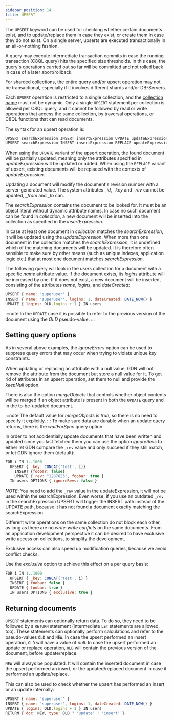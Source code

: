 ```yaml
---
sidebar_position: 14
title: UPSERT
---
```


The `UPSERT` keyword can be used for checking whether certain documents exist, and to update/replace them in case they exist, or create them in case they do not exist. On a single server, upserts are executed transactionally in an all-or-nothing fashion. 

A query may execute intermediate transaction commits in case the running transaction (C8QL query) hits the specified size thresholds. In this case, the query's operations carried out so far will be committed and not rolled back in case of a later abort/rollback. 

For sharded collections, the entire query and/or upsert operation may not be transactional, especially if it involves different shards and/or DB-Servers.

Each `UPSERT` operation is restricted to a single collection, and the [collection name](upsert.md) must not be dynamic. Only a single `UPSERT` statement per collection is allowed per C8QL query, and it cannot be followed by read or write operations that access the same collection, by traversal operations, or C8QL functions that can read documents.

The syntax for an upsert operation is:

```js
UPSERT searchExpression INSERT insertExpression UPDATE updateExpression IN collection options
UPSERT searchExpression INSERT insertExpression REPLACE updateExpression IN collection options
```

When using the `UPDATE` variant of the upsert operation, the found document will be partially updated, meaning only the attributes specified in *updateExpression* will be updated or added. When using the `REPLACE` variant of upsert, existing documents will be replaced with the contexts of *updateExpression*.

Updating a document will modify the document's revision number with a server-generated value. The system attributes *_id*, *_key* and *_rev* cannot be updated, *_from* and *_to* can.

The *searchExpression* contains the document to be looked for. It must be an object literal without dynamic attribute names. In case no such document can be found in *collection*, a new document will be inserted into the collection as specified in the *insertExpression*. 

In case at least one document in *collection* matches the *searchExpression*, it will be updated using the *updateExpression*. When more than one document in the collection matches the *searchExpression*, it is undefined which of the matching documents will be updated. It is therefore often sensible to make sure by other means (such as unique indexes, application logic etc.) that at most one document matches *searchExpression*.

The following query will look in the *users* collection for a document with a specific *name* attribute value. If the document exists, its *logins* attribute will be increased by one. If it does not exist, a new document will be inserted, consisting of the attributes *name*, *logins*, and *dateCreated*:

```js
UPSERT { name: 'superuser' } 
INSERT { name: 'superuser', logins: 1, dateCreated: DATE_NOW() } 
UPDATE { logins: OLD.logins + 1 } IN users
```

:::note
In the `UPDATE` case it is possible to refer to the previous version of the document using the *OLD* pseudo-value.
:::

Setting query options
---------------------

As in several above examples, the *ignoreErrors* option can be used to suppress query errors that may occur when trying to violate unique key constraints.

When updating or replacing an attribute with a null value, GDN will not remove the attribute from the document but store a null value for it. To get rid of attributes in an upsert operation, set them to null and provide the *keepNull* option.

There is also the option *mergeObjects* that controls whether object contents will be merged if an object attribute is present in both the `UPDATE` query and in the to-be-updated document.

:::note
The default value for *mergeObjects* is *true*, so there is no need to specify it explicitly.
:::
To make sure data are durable when an update query returns, there is the *waitForSync* query option.

In order to not accidentially update documents that have been written and updated since you last fetched them you can use the option *ignoreRevs* to either let GDN compare the `_rev` value and only succeed if they still match, or let GDN ignore them (default):

```js
FOR i IN 1..1000
  UPSERT { _key: CONCAT('test', i)}
    INSERT {foobar: false}
    UPDATE {_rev: "1287623", foobar: true }
  IN users OPTIONS { ignoreRevs: false }
```

*NOTE*: You need to add the `_rev` value in the updateExpression, it will not be used within the searchExpression. Even worse, if you use an outdated `_rev` in the searchExpression UPSERT will trigger the INSERT path instead of the UPDATE path, because it has not found a document exactly matching the searchExpression.

Different write operations on the same collection do not block each other, as long as there are no _write-write conficts_ on the same documents. From an application development perspective it can be desired to have exclusive write access on collections, to simplify the development. 

Exclusive access can also speed up modification queries, because we avoid conflict checks.

Use the *exclusive* option to achieve this effect on a per query basis:

```js
FOR i IN 1..1000
  UPSERT { _key: CONCAT('test', i) }
  INSERT { foobar: false }
  UPDATE { foobar: true }
  IN users OPTIONS { exclusive: true }
```

Returning documents
-------------------

`UPSERT` statements can optionally return data. To do so, they need to be followed by a `RETURN` statement (intermediate `LET` statements are allowed, too). These statements can optionally perform calculations and refer to the pseudo-values `OLD` and `NEW`. In case the upsert performed an insert operation, `OLD` will have a value of *null*. In case the upsert performed an update or replace operation, `OLD` will contain the previous version of the document, before update/replace.

`NEW` will always be populated. It will contain the inserted document in case the upsert performed an insert, or the updated/replaced document in case it performed an update/replace.

This can also be used to check whether the upsert has performed an insert or an update internally:

```js
UPSERT { name: 'superuser' } 
INSERT { name: 'superuser', logins: 1, dateCreated: DATE_NOW() } 
UPDATE { logins: OLD.logins + 1 } IN users
RETURN { doc: NEW, type: OLD ? 'update' : 'insert' }
```
